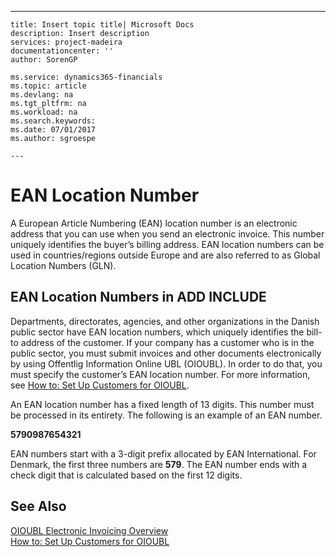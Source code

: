 ---
    title: Insert topic title| Microsoft Docs
    description: Insert description
    services: project-madeira
    documentationcenter: ''
    author: SorenGP

    ms.service: dynamics365-financials
    ms.topic: article
    ms.devlang: na
    ms.tgt_pltfrm: na
    ms.workload: na
    ms.search.keywords:
    ms.date: 07/01/2017
    ms.author: sgroespe

    ---
# EAN Location Number
A European Article Numbering \(EAN\) location number is an electronic address that you can use when you send an electronic invoice. This number uniquely identifies the buyer’s billing address. EAN location numbers can be used in countries\/regions outside Europe and are also referred to as Global Location Numbers \(GLN\).  
  
## EAN Location Numbers in ADD INCLUDE<!--[!INCLUDE[navnow](../../includes/navnow_md.md)]-->  
 Departments, directorates, agencies, and other organizations in the Danish public sector have EAN location numbers, which uniquely identifies the bill-to address of the customer. If your company has a customer who is in the public sector, you must submit invoices and other documents electronically by using Offentlig Information Online UBL \(OIOUBL\). In order to do that, you must specify the customer’s EAN location number. For more information, see [How to: Set Up Customers for OIOUBL](../FullExperience/how-to-set-up-customers-for-oioubl.md).  
  
 An EAN location number has a fixed length of 13 digits. This number must be processed in its entirety. The following is an example of an EAN number.  
  
 **5790987654321**  
  
 EAN numbers start with a 3-digit prefix allocated by EAN International. For Denmark, the first three numbers are **579**. The EAN number ends with a check digit that is calculated based on the first 12 digits.  
  
## See Also  
 [OIOUBL Electronic Invoicing Overview](../FullExperience/oioubl-electronic-invoicing-overview.md)   
 [How to: Set Up Customers for OIOUBL](../FullExperience/how-to-set-up-customers-for-oioubl.md)